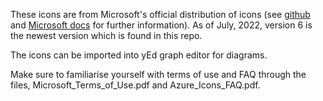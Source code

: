 These icons are from Microsoft's official distribution of icons (see [github](https://github.com/MicrosoftDocs/architecture-center/blob/main/docs/icons/index.md) and [Microsoft docs](https://docs.microsoft.com/en-us/azure/architecture/icons/) for further information). As of July, 2022, version 6 is the newest version which is found in this repo.

The icons can be imported into yEd graph editor for diagrams.

Make sure to familiarise yourself with terms of use and FAQ through the files, Microsoft_Terms_of_Use.pdf and Azure_Icons_FAQ.pdf.